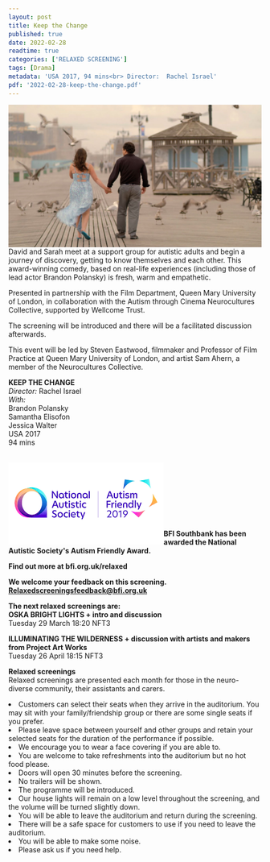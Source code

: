 ```yaml
---
layout: post
title: Keep the Change
published: true
date: 2022-02-28
readtime: true
categories: ['RELAXED SCREENING']
tags: [Drama]
metadata: 'USA 2017, 94 mins<br> Director:  Rachel Israel'
pdf: '2022-02-28-keep-the-change.pdf'
---
```


<img style="float: left;" src="/img/keep-the-change-01.jpg"><br><br>


David and Sarah meet at a support group for autistic adults and begin a journey of discovery, getting to know themselves and each other. This award-winning comedy, based on real-life experiences (including those of lead actor Brandon Polansky) is fresh, warm and empathetic.

Presented in partnership with the Film Department, Queen Mary University of London, in collaboration with the Autism through Cinema Neurocultures Collective, supported by Wellcome Trust. 

The screening will be introduced and there will be a facilitated discussion afterwards.

This event will be led by Steven Eastwood, filmmaker and Professor of Film Practice at Queen Mary University of London, and artist Sam Ahern, a member of the Neurocultures Collective.
<br>


**KEEP THE CHANGE**<br>
_Director:_ Rachel Israel<br>
_With:_<br>
Brandon Polansky<br>
Samantha Elisofon<br>
Jessica Walter<br>
USA 2017<br>
94 mins<br>
<br>

<img style="float: left;" src="/img/autistic_society.png"><br><br><br><br><br><br><br>

**BFI Southbank has been awarded the National Autistic Society's Autism Friendly Award.**<br>


**Find out more at  bfi.org.uk/relaxed**<br>


**We welcome your feedback on this screening.**<br>
**Relaxedscreeningsfeedback@bfi.org.uk**<br>


**The next relaxed screenings are:**<br>
**OSKA BRIGHT LIGHTS + intro and discussion**   
Tuesday 29 March 18:20 NFT3 

**ILLUMINATING THE WILDERNESS + discussion with artists and makers from Project Art Works**  
Tuesday 26 April 18:15 NFT3
<br>



**Relaxed screenings**<br>
Relaxed screenings are presented each month for those in the neuro-diverse community, their assistants and carers.

<li>Customers can select their seats when they arrive in the auditorium. You may sit with your family/friendship group or there are some single seats if you prefer.

<li>Please leave space between yourself and other groups and retain your selected seats for the duration of the performance if possible.

<li>We encourage you to wear a face covering if you are able to.

<li>You are welcome to take refreshments into the auditorium but no hot food please.

<li>Doors will open 30 minutes before the screening.

<li>No trailers will be shown.

<li>The programme will be introduced.

<li>Our house lights will remain on a low level throughout the screening, and the volume will be turned slightly down.

<li>You will be able to leave the auditorium and return during the screening.

<li>There will be a safe space for customers to use if you need to leave the auditorium.

<li>You will be able to make some noise.

<li>Please ask us if you need help.

 

